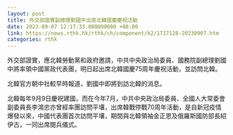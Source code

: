 ```yaml
---
layout: post
title: 外交部證實副總理劉國中出席北韓國慶慶祝活動
date: 2023-09-07 12:17:33.000000000 +08:00
link: https://news.rthk.hk/rthk/ch/component/k2/1717128-20230907.htm
categories: rthk
---
```


外交部證實，應北韓勞動黨和政府邀請，中共中央政治局委員、國務院副總理劉國中將率領中國黨政代表團，明日起出席北韓國慶75周年慶祝活動，並訪問北韓。

北韓官方朝中社較早時報道，劉國中即將到訪北韓的消息。

北韓每年9月9日慶祝建國，而在今年7月，中共中央政治局委員、全國人大常委會副委員長李鴻忠亦曾經率團訪問平壤，出席韓戰停戰70周年活動，是自新冠疫情爆發以來，中國代表團首次訪問平壤，期間與北韓領袖金正恩及俄羅斯國防部長紹伊古，一同出席閱兵儀式。
